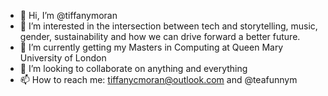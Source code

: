 - 👋 Hi, I’m @tiffanymoran
- 👀 I’m interested in the intersection between tech and storytelling, music, gender, sustainability and how we can drive forward a better future.
- 🌱 I’m currently getting my Masters in Computing at Queen Mary University of London
- 💞️ I’m looking to collaborate on anything and everything
- 📫 How to reach me: tiffanycmoran@outlook.com and @teafunnym

<!---
tiffanymoran/tiffanymoran is a ✨ special ✨ repository because its `README.md` (this file) appears on your GitHub profile.
You can click the Preview link to take a look at your changes.
--->
